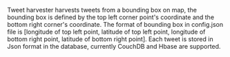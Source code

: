 Tweet harvester harvests tweets from a bounding box on map, the bounding box is defined by the top left corner point's coordinate and the bottom right corner's coordinate.  The format of bounding box in config.json file is [longitude of top left point, latitude of top left point, longitude of bottom right point, latitude of bottom right point].  Each tweet is stored in Json format in the database, currently CouchDB and Hbase are supported.